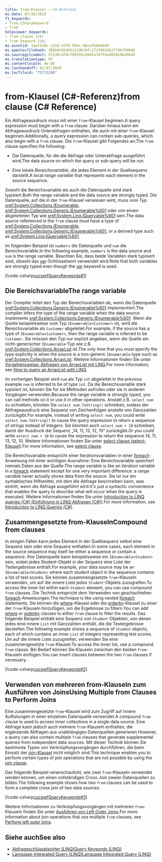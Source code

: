 ```yaml
---
title: from-Klausel – C#-Referenz
ms.date: 07/20/2015
f1_keywords:
- from_CSharpKeyword
- from
helpviewer_keywords:
- from clause [C#]
- from keyword [C#]
ms.assetid: 1aefd18c-1314-47f8-99ec-9bcefb09e699
ms.openlocfilehash: 388b9c0245b112d619fc173f6019b3f7dbf59940
ms.sourcegitcommit: 5f236cd78cf09593c8945a7d753e0850e96a0b80
ms.translationtype: HT
ms.contentlocale: de-DE
ms.lasthandoff: 01/07/2020
ms.locfileid: "75715290"
---
```

# <a name="from-clause-c-reference"></a><span data-ttu-id="6d512-102">from-Klausel (C#-Referenz)</span><span class="sxs-lookup"><span data-stu-id="6d512-102">from clause (C# Reference)</span></span>

<span data-ttu-id="6d512-103">Ein Abfrageausdruck muss mit einer `from`-Klausel beginnen.</span><span class="sxs-lookup"><span data-stu-id="6d512-103">A query expression must begin with a `from` clause.</span></span> <span data-ttu-id="6d512-104">Darüber hinaus kann ein Abfrageausdruck Unterabfragen enthalten, die auch mit einer `from`-Klausel beginnen.</span><span class="sxs-lookup"><span data-stu-id="6d512-104">Additionally, a query expression can contain sub-queries, which also begin with a `from` clause.</span></span> <span data-ttu-id="6d512-105">Die `from`-Klausel gibt Folgendes an:</span><span class="sxs-lookup"><span data-stu-id="6d512-105">The `from` clause specifies the following:</span></span>

- <span data-ttu-id="6d512-106">Die Datenquelle, für die die Abfrage oder Unterabfrage ausgeführt wird.</span><span class="sxs-lookup"><span data-stu-id="6d512-106">The data source on which the query or sub-query will be run.</span></span>

- <span data-ttu-id="6d512-107">Eine lokale *Bereichsvariable*, die jedes Element in der Quellsequenz darstellt.</span><span class="sxs-lookup"><span data-stu-id="6d512-107">A local *range variable* that represents each element in the source sequence.</span></span>

<span data-ttu-id="6d512-108">Sowohl die Bereichsvariable als auch die Datenquelle sind stark typisiert.</span><span class="sxs-lookup"><span data-stu-id="6d512-108">Both the range variable and the data source are strongly typed.</span></span> <span data-ttu-id="6d512-109">Die Datenquelle, auf die in der `from`-Klausel verwiesen wird, muss vom Typ <xref:System.Collections.IEnumerable>, <xref:System.Collections.Generic.IEnumerable%601> oder von einem abgeleiteten Typ wie <xref:System.Linq.IQueryable%601> sein.</span><span class="sxs-lookup"><span data-stu-id="6d512-109">The data source referenced in the `from` clause must have a type of <xref:System.Collections.IEnumerable>, <xref:System.Collections.Generic.IEnumerable%601>, or a derived type such as <xref:System.Linq.IQueryable%601>.</span></span>

<span data-ttu-id="6d512-110">Im folgenden Beispiel ist `numbers` die Datenquelle und `num` die Bereichsvariable.</span><span class="sxs-lookup"><span data-stu-id="6d512-110">In the following example, `numbers` is the data source and `num` is the range variable.</span></span> <span data-ttu-id="6d512-111">Beachten Sie, dass beide Variablen stark typisiert sind, obwohl das [var](var.md)-Schlüsselwort verwendet wird.</span><span class="sxs-lookup"><span data-stu-id="6d512-111">Note that both variables are strongly typed even though the [var](var.md) keyword is used.</span></span>

[!code-csharp[cscsrefQueryKeywords#1](~/samples/snippets/csharp/VS_Snippets_VBCSharp/CsCsrefQueryKeywords/CS/From.cs#1)]

## <a name="the-range-variable"></a><span data-ttu-id="6d512-112">Die Bereichsvariable</span><span class="sxs-lookup"><span data-stu-id="6d512-112">The range variable</span></span>

<span data-ttu-id="6d512-113">Der Compiler leitet den Typ der Bereichsvariablen ab, wenn die Datenquelle <xref:System.Collections.Generic.IEnumerable%601> implementiert.</span><span class="sxs-lookup"><span data-stu-id="6d512-113">The compiler infers the type of the range variable when the data source implements <xref:System.Collections.Generic.IEnumerable%601>.</span></span> <span data-ttu-id="6d512-114">Wenn die Quelle beispielsweise vom Typ `IEnumerable<Customer>` ist, wird die Bereichsvariable als `Customer` abgeleitet.</span><span class="sxs-lookup"><span data-stu-id="6d512-114">For example, if the source has a type of `IEnumerable<Customer>`, then the range variable is inferred to be `Customer`.</span></span> <span data-ttu-id="6d512-115">Sie müssen den Typ nur explizit angeben, wenn die Quelle ein nicht-generischer `IEnumerable`-Typ wie z.B. <xref:System.Collections.ArrayList> ist.</span><span class="sxs-lookup"><span data-stu-id="6d512-115">The only time that you must specify the type explicitly is when the source is a non-generic `IEnumerable` type such as <xref:System.Collections.ArrayList>.</span></span> <span data-ttu-id="6d512-116">Weitere Informationen finden Sie unter [Vorgehensweise: Abfragen von ArrayList mit LINQ](../../programming-guide/concepts/linq/how-to-query-an-arraylist-with-linq.md).</span><span class="sxs-lookup"><span data-stu-id="6d512-116">For more information, see [How to query an ArrayList with LINQ](../../programming-guide/concepts/linq/how-to-query-an-arraylist-with-linq.md).</span></span>

<span data-ttu-id="6d512-117">Im vorherigen Beispiel wird `num` als Typ `int` abgeleitet.</span><span class="sxs-lookup"><span data-stu-id="6d512-117">In the previous example `num` is inferred to be of type `int`.</span></span> <span data-ttu-id="6d512-118">Da die Bereichsvariable stark typisiert ist, können Sie für sie Methoden aufrufen oder sie in anderen Vorgängen verwenden.</span><span class="sxs-lookup"><span data-stu-id="6d512-118">Because the range variable is strongly typed, you can call methods on it or use it in other operations.</span></span> <span data-ttu-id="6d512-119">Anstatt z.B. `select num` zu schreiben, könnten Sie `select num.ToString()` schreiben, sodass der Abfrageausdruck eine Sequenz von Zeichenfolgen anstelle von Ganzzahlen zurückgibt.</span><span class="sxs-lookup"><span data-stu-id="6d512-119">For example, instead of writing `select num`, you could write `select num.ToString()` to cause the query expression to return a sequence of strings instead of integers.</span></span> <span data-ttu-id="6d512-120">Sie könnten auch `select num + 10` schreiben, damit der Ausdruck die Sequenz „14, 11, 13, 12, 10“ zurückgibt.</span><span class="sxs-lookup"><span data-stu-id="6d512-120">Or you could write `select num + 10` to cause the expression to return the sequence 14, 11, 13, 12, 10.</span></span> <span data-ttu-id="6d512-121">Weitere Informationen finden Sie unter [select clause (select-Klausel)](select-clause.md).</span><span class="sxs-lookup"><span data-stu-id="6d512-121">For more information, see [select clause](select-clause.md).</span></span>

<span data-ttu-id="6d512-122">Die Bereichsvariable entspricht einer Iterationsvariablen in einer [foreach](foreach-in.md)-Anweisung mit einer wichtigen Ausnahme: Eine Bereichsvariable speichert niemals Daten aus der Quelle.</span><span class="sxs-lookup"><span data-stu-id="6d512-122">The range variable is like an iteration variable in a [foreach](foreach-in.md) statement except for one very important difference: a range variable never actually stores data from the source.</span></span> <span data-ttu-id="6d512-123">Sie ist nur ein syntaktisches Hilfsmittel, mit dem die Abfrage beschreiben kann, was eintritt, wenn die Abfrage ausgeführt wird.</span><span class="sxs-lookup"><span data-stu-id="6d512-123">It's just a syntactic convenience that enables the query to describe what will occur when the query is executed.</span></span> <span data-ttu-id="6d512-124">Weitere Informationen finden Sie unter [Introduction to LINQ queries (C#) (Einführung in LINQ-Abfragen (C#))](../../programming-guide/concepts/linq/introduction-to-linq-queries.md).</span><span class="sxs-lookup"><span data-stu-id="6d512-124">For more information, see [Introduction to LINQ Queries (C#)](../../programming-guide/concepts/linq/introduction-to-linq-queries.md).</span></span>

## <a name="compound-from-clauses"></a><span data-ttu-id="6d512-125">Zusammengesetzte from-Klauseln</span><span class="sxs-lookup"><span data-stu-id="6d512-125">Compound from clauses</span></span>

<span data-ttu-id="6d512-126">In einigen Fällen kann jedes Element in der Quellsequenz selbst eine Sequenz sein oder eine Sequenz enthalten.</span><span class="sxs-lookup"><span data-stu-id="6d512-126">In some cases, each element in the source sequence may itself be either a sequence or contain a sequence.</span></span> <span data-ttu-id="6d512-127">Ihre Datenquelle kann beispielsweise ein `IEnumerable<Student>` sein, wobei jedes Student-Objekt in der Sequenz eine Liste der Testergebnisse enthält.</span><span class="sxs-lookup"><span data-stu-id="6d512-127">For example, your data source may be an `IEnumerable<Student>` where each student object in the sequence contains a list of test scores.</span></span> <span data-ttu-id="6d512-128">Sie können zusammengesetzte `from`-Klauseln verwenden, um auf die innere Liste jedes `Student`-Objekts zuzugreifen.</span><span class="sxs-lookup"><span data-stu-id="6d512-128">To access the inner list within each `Student` element, you can use compound `from` clauses.</span></span> <span data-ttu-id="6d512-129">Die Technik entspricht dem Verwenden von geschachtelten [foreach](foreach-in.md)-Anweisungen.</span><span class="sxs-lookup"><span data-stu-id="6d512-129">The technique is like using nested [foreach](foreach-in.md) statements.</span></span> <span data-ttu-id="6d512-130">Sie können die [where](partial-method.md)-Klausel oder die [orderby](orderby-clause.md)-Klausel zu einer der `from`-Klauseln hinzufügen, um die Ergebnisse zu filtern.</span><span class="sxs-lookup"><span data-stu-id="6d512-130">You can add [where](partial-method.md) or [orderby](orderby-clause.md) clauses to either `from` clause to filter the results.</span></span> <span data-ttu-id="6d512-131">Das folgende Beispiel enthält eine Sequenz von `Student`-Objekten, von denen jedes eine innere `List` mit Ganzzahlen enthält, die die Testergebnisse darstellen.</span><span class="sxs-lookup"><span data-stu-id="6d512-131">The following example shows a sequence of `Student` objects, each of which contains an inner `List` of integers representing test scores.</span></span> <span data-ttu-id="6d512-132">Um auf die innere Liste zuzugreifen, verwenden Sie eine zusammengesetzte `from`-Klausel.</span><span class="sxs-lookup"><span data-stu-id="6d512-132">To access the inner list, use a compound `from` clause.</span></span> <span data-ttu-id="6d512-133">Bei Bedarf können Sie Klauseln zwischen den beiden `from`-Klauseln einfügen.</span><span class="sxs-lookup"><span data-stu-id="6d512-133">You can insert clauses between the two `from` clauses if necessary.</span></span>

[!code-csharp[cscsrefQueryKeywords#2](~/samples/snippets/csharp/VS_Snippets_VBCSharp/CsCsrefQueryKeywords/CS/From.cs#2)]

## <a name="using-multiple-from-clauses-to-perform-joins"></a><span data-ttu-id="6d512-134">Verwenden von mehreren from-Klauseln zum Ausführen von Joins</span><span class="sxs-lookup"><span data-stu-id="6d512-134">Using Multiple from Clauses to Perform Joins</span></span>

<span data-ttu-id="6d512-135">Eine zusammengesetzte `from`-Klausel wird zum Zugriff auf innere Auflistungen in einer einzelnen Datenquelle verwendet.</span><span class="sxs-lookup"><span data-stu-id="6d512-135">A compound `from` clause is used to access inner collections in a single data source.</span></span> <span data-ttu-id="6d512-136">Eine Abfrage kann jedoch auch mehrere `from`-Klauseln enthalten, die ergänzende Abfragen aus unabhängigen Datenquellen generieren.</span><span class="sxs-lookup"><span data-stu-id="6d512-136">However, a query can also contain multiple `from` clauses that generate supplemental queries from independent data sources.</span></span> <span data-ttu-id="6d512-137">Mit dieser Technik können Sie bestimmte Typen von Verknüpfungsvorgängen durchführen, die beim Einsatz der [join-Klausel](join-clause.md) nicht möglich sind.</span><span class="sxs-lookup"><span data-stu-id="6d512-137">This technique enables you to perform certain types of join operations that are not possible by using the [join clause](join-clause.md).</span></span>

<span data-ttu-id="6d512-138">Das folgende Beispiel veranschaulicht, wie zwei `from`-Klauseln verwendet werden können, um einen vollständigen Cross Join zweier Datenquellen zu bilden.</span><span class="sxs-lookup"><span data-stu-id="6d512-138">The following example shows how two `from` clauses can be used to form a complete cross join of two data sources.</span></span>

[!code-csharp[cscsrefQueryKeywords#3](~/samples/snippets/csharp/VS_Snippets_VBCSharp/CsCsrefQueryKeywords/CS/From.cs#3)]

<span data-ttu-id="6d512-139">Weitere Informationen zu Verknüpfungsvorgängen mit mehreren `from`-Klauseln finden Sie unter [Ausführen von Left Outer Joins](../../linq/perform-left-outer-joins.md).</span><span class="sxs-lookup"><span data-stu-id="6d512-139">For more information about join operations that use multiple `from` clauses, see [Perform left outer joins](../../linq/perform-left-outer-joins.md).</span></span>

## <a name="see-also"></a><span data-ttu-id="6d512-140">Siehe auch</span><span class="sxs-lookup"><span data-stu-id="6d512-140">See also</span></span>

- [<span data-ttu-id="6d512-141">Abfrageschlüsselwörter (LINQ)</span><span class="sxs-lookup"><span data-stu-id="6d512-141">Query Keywords (LINQ)</span></span>](query-keywords.md)
- [<span data-ttu-id="6d512-142">Language-Integrated Query (LINQ)</span><span class="sxs-lookup"><span data-stu-id="6d512-142">Language Integrated Query (LINQ)</span></span>](../../linq/index.md)

